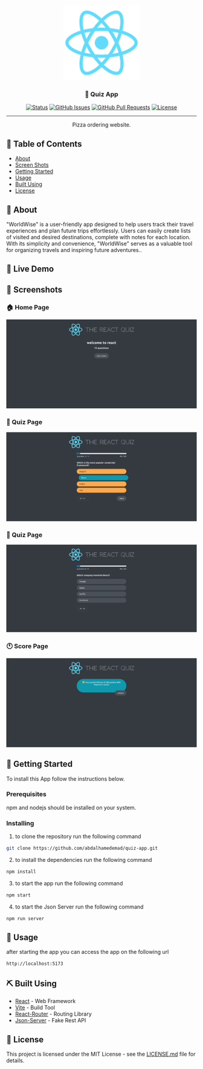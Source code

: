 <p align="center">
  <a href="" rel="noopener">
 <img src="./public/logo192.png" alt="Project logo" width="200"></a>
 </a>
</p>

<h3 align="center">📖 Quiz App</h3>

<div align="center">

[![Status](https://img.shields.io/badge/status-active-success.svg)]()
[![GitHub Issues](https://img.shields.io/github/issues/kylelobo/The-Documentation-Compendium.svg)](https://github.com/kylelobo/The-Documentation-Compendium/issues)
[![GitHub Pull Requests](https://img.shields.io/github/issues-pr/kylelobo/The-Documentation-Compendium.svg)](https://github.com/kylelobo/The-Documentation-Compendium/pulls)
[![License](https://img.shields.io/badge/license-MIT-blue.svg)](/LICENSE)

</div>

---

<p align="center"> Pizza ordering website.
    <br> 
</p>

## 📝 Table of Contents

- [About](#about)
- [Screen Shots](#screen_shots)
- [Getting Started](#getting_started)
- [Usage](#usage)
- [Built Using](#built_using)
- [License](#license)

## 🧐 About <a name = "about"></a>

"WorldWise" is a user-friendly app designed to help users track their travel experiences and plan future trips effortlessly. Users can easily create lists of visited and desired destinations, complete with notes for each location. With its simplicity and convenience, "WorldWise" serves as a valuable tool for organizing travels and inspiring future adventures..

## 🚀 Live Demo <a name = "life_demo"></a>

## 📸 Screenshots <a name = "screen_shots"></a>

### 🏠 Home Page

![screenshot](https://github.com/abdalhamedemad/quiz-app/blob/main/screenshots/1.png?raw=true)

### 📖 Quiz Page

![screenshot](https://github.com/abdalhamedemad/quiz-app/blob/main/screenshots/2.png?raw=true)

### 📖 Quiz Page

![screenshot](https://github.com/abdalhamedemad/quiz-app/blob/main/screenshots/3.png?raw=true)

### 🕚 Score Page

![screenshot](https://github.com/abdalhamedemad/quiz-app/blob/main/screenshots/4.png?raw=true)

## 🏁 Getting Started <a name = "getting_started"></a>

To install this App follow the instructions below.

### Prerequisites

npm and nodejs should be installed on your system.

### Installing

1. to clone the repository run the following command

```bash
git clone https://github.com/abdalhamedemad/quiz-app.git
```

2. to install the dependencies run the following command

```bash
npm install
```

3. to start the app run the following command

```bash
npm start
```

4. to start the Json Server run the following command

```bash
npm run server
```

## 🎈 Usage <a name="usage"></a>

after starting the app you can access the app on the following url

```bash
http://localhost:5173
```

## ⛏️ Built Using <a name = "built_using"></a>

- [React](https://reactjs.org/) - Web Framework
- [Vite](https://vitejs.dev/) - Build Tool
- [React-Router](https://reactrouter.com/) - Routing Library
- [Json-Server](https://www.npmjs.com/package/json-server) - Fake Rest API

## 📄 License <a name = "authors"></a>

This project is licensed under the MIT License - see the [LICENSE.md](/LICENSE) file for details.
